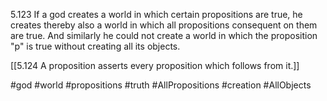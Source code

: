 5.123 If a god creates a world in which certain propositions are true, he creates thereby also a world in which all propositions consequent on them are true. And similarly he could not create a world in which the proposition "p" is true without creating all its objects.

[[5.124 A proposition asserts every proposition which follows from it.]]

#god #world #propositions #truth #AllPropositions #creation #AllObjects 